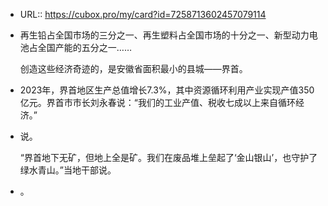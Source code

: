 - URL:: https://cubox.pro/my/card?id=7258713602457079114
- 再生铅占全国市场的三分之一、再生塑料占全国市场的十分之一、新型动力电池占全国产能的五分之一……
  
  创造这些经济奇迹的，是安徽省面积最小的县城——界首。
- 2023年，界首地区生产总值增长7.3%，其中资源循环利用产业实现产值350亿元。界首市市长刘永春说：“我们的工业产值、税收七成以上来自循环经济。”
- 说。
  
  “界首地下无矿，但地上全是矿。我们在废品堆上垒起了‘金山银山’，也守护了绿水青山。”当地干部说。
- 。
